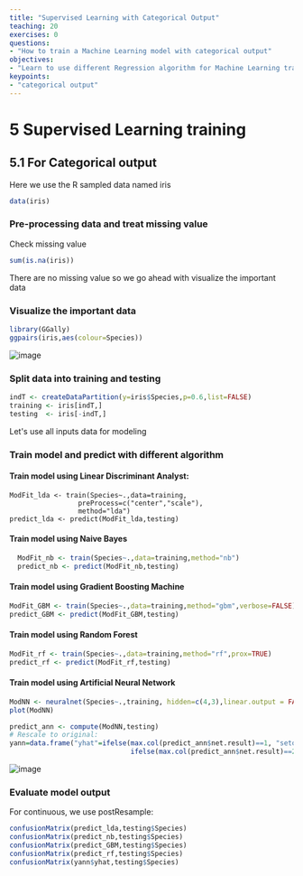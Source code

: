 ```yaml
---
title: "Supervised Learning with Categorical Output"
teaching: 20
exercises: 0
questions:
- "How to train a Machine Learning model with categorical output"
objectives:
- "Learn to use different Regression algorithm for Machine Learning training"
keypoints:
- "categorical output"
---
```

# 5 Supervised Learning training
## 5.1 For Categorical output

Here we use the R sampled data named iris

```r
data(iris)
```

### Pre-processing data and treat missing value

Check missing value

```r
sum(is.na(iris))
```
There are no missing value so we go ahead with visualize the important data

### Visualize the important data

```r
library(GGally)
ggpairs(iris,aes(colour=Species))
```

![image](https://user-images.githubusercontent.com/43855029/156045609-25ab64b2-8194-4eae-9613-0bc838f1ee68.png)

### Split data into training and testing

```r
indT <- createDataPartition(y=iris$Species,p=0.6,list=FALSE)
training <- iris[indT,]
testing  <- iris[-indT,]
```

Let's use all inputs data for modeling

### Train model and predict with different algorithm

#### Train model using Linear Discriminant Analyst:

```{r}
ModFit_lda <- train(Species~.,data=training,
                 preProcess=c("center","scale"),
                 method="lda")
predict_lda <- predict(ModFit_lda,testing)                 
```

#### Train model using Naive Bayes

```r
  ModFit_nb <- train(Species~.,data=training,method="nb")
  predict_nb <- predict(ModFit_nb,testing)                 

```

#### Train model using Gradient Boosting Machine

```r
ModFit_GBM <- train(Species~.,data=training,method="gbm",verbose=FALSE)
predict_GBM <- predict(ModFit_GBM,testing)
```

#### Train model using Random Forest

```r
ModFit_rf <- train(Species~.,data=training,method="rf",prox=TRUE)
predict_rf <- predict(ModFit_rf,testing)                                                            
```

#### Train model using Artificial Neural Network

```r
ModNN <- neuralnet(Species~.,training, hidden=c(4,3),linear.output = FALSE)
plot(ModNN)

predict_ann <- compute(ModNN,testing)
# Rescale to original:
yann=data.frame("yhat"=ifelse(max.col(predict_ann$net.result)==1, "setosa",
                              ifelse(max.col(predict_ann$net.result)==2, "versicolor", "virginica")))      
```

![image](https://user-images.githubusercontent.com/43855029/156043689-bcf75a49-c671-4c51-bad8-a40315109900.png)

### Evaluate model output

For continuous, we use postResample:

```r
confusionMatrix(predict_lda,testing$Species)
confusionMatrix(predict_nb,testing$Species)
confusionMatrix(predict_GBM,testing$Species)
confusionMatrix(predict_rf,testing$Species)
confusionMatrix(yann$yhat,testing$Species)
```

